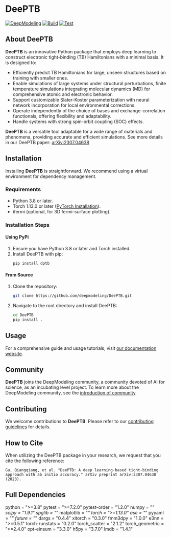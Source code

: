 # DeePTB

[![DeepModeling](https://img.shields.io/badge/DeepModeling-Incubating_Project-blue)](https://github.com/deepmodeling)
[![Build](https://github.com/deepmodeling/DeePTB/actions/workflows/image.yml/badge.svg)](https://github.com/deepmodeling/DeePTB/actions/workflows/image.yml)
[![Test](https://github.com/deepmodeling/DeePTB/actions/workflows/unit_test.yml/badge.svg)](https://github.com/deepmodeling/DeePTB/actions/workflows/unit_test.yml)

## About DeePTB

**DeePTB** is an innovative Python package that employs deep learning to construct electronic tight-binding (TB) Hamiltonians with a minimal basis. It is designed to:

- Efficiently predict TB Hamiltonians for large, unseen structures based on training with smaller ones.
- Enable simulations of large systems under structural perturbations, finite temperature simulations integrating molecular dynamics (MD) for comprehensive atomic and electronic behavior.
- Support customizable Slater-Koster parameterization with neural network incorporation for local environmental corrections. 
- Operate independently of the choice of bases and exchange-correlation functionals, offering flexibility and adaptability.
- Handle systems with strong spin-orbit coupling (SOC) effects.

**DeePTB** is a versatile tool adaptable for a wide range of materials and phenomena, providing accurate and efficient simulations. See more details in our DeePTB paper: [arXiv:2307.04638](http://arxiv.org/abs/2307.04638)

## Installation

Installing **DeePTB** is straightforward. We recommend using a virtual environment for dependency management.

### Requirements
- Python 3.8 or later.
- Torch 1.13.0 or later ([PyTorch Installation](https://pytorch.org/get-started/locally)).
- ifermi (optional, for 3D fermi-surface plotting).

### Installation Steps

#### Using PyPi
1. Ensure you have Python 3.8 or later and Torch installed.
2. Install DeePTB with pip:
   ```bash
   pip install dptb
   ```

#### From Source
1. Clone the repository:
   ```bash
   git clone https://github.com/deepmodeling/DeePTB.git
   ```
2. Navigate to the root directory and install DeePTB:
   ```bash
   cd DeePTB
   pip install .
   ```

## Usage
For a comprehensive guide and usage tutorials, visit [our documentation website](https://deeptb.readthedocs.io/en/latest/).



## Community

**DeePTB** joins the DeepModeling community, a community devoted of AI for science, as an incubating level project. To learn more about the DeepModeling community, see the [introduction of community](https://github.com/deepmodeling/community).

## Contributing
We welcome contributions to **DeePTB**. Please refer to our [contributing guidelines](https://deeptb.readthedocs.io/en/latest/community/contribution_guide.html) for details.


## How to Cite

When utilizing the DeePTB package in your research, we request that you cite the following reference:

```text
Gu, Qiangqiang, et al. "DeePTB: A deep learning-based tight-binding approach with ab initio accuracy." arXiv preprint arXiv:2307.04638 (2023).
```

## Full Dependencies
python = ">=3.8"
pytest = ">=7.2.0"
pytest-order = "1.2.0"
numpy = "*"
scipy = "1.9.1"
spglib = "*"
matplotlib = "*"
torch = ">=1.13.0"
ase = "*"
pyyaml = "*"
future = "*"
dargs = "0.4.4"
xitorch = "0.3.0"
fmm3dpy = "1.0.0"
e3nn = ">=0.5.1"
torch-runstats = "0.2.0"
torch_scatter = "2.1.2"
torch_geometric = ">=2.4.0"
opt-einsum = "3.3.0"
h5py = "3.7.0"
lmdb = "1.4.1"

